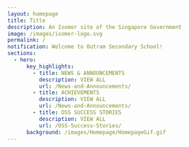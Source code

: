 ```yaml
---
layout: homepage
title: Title
description: An Isomer site of the Singapore Government
image: /images/isomer-logo.svg
permalink: /
notification: Welcome to Outram Secondary School!
sections:
  - hero:
      key_highlights:
        - title: NEWS & ANNOUNCEMENTS
          description: VIEW ALL
          url: /News-and-Announcements/
        - title: ACHIEVEMENTS
          description: VIEW ALL
          url: /News-and-Announcements/
        - title: OSS SUCCESS STORIES
          description: VIEW ALL
          url: /OSS-Success-Stories/
      background: /images/Homepage/HomepageGif.gif
---
```


